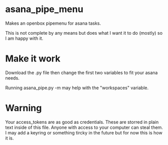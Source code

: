 # asana_pipe_menu
Makes an openbox pipemenu for asana tasks.

This is not complete by any means but does what I want it to do (mostly)
so I  am happy with it.

# Make it work
Download the .py file then change the first two variables to fit your asana needs.

Running asana_pipe.py -m may help with the "workspaces" variable.

# Warning
Your access_tokens are as good as credentials.  These are storred in plain text
inside of this file.  Anyone with access to your computer can steal them.  I may
add a keyring or something tircky in the future but for now this is how it is.

